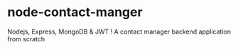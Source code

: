 # node-contact-manger
Nodejs, Express, MongoDB &amp; JWT ! A contact manager backend application from scratch
